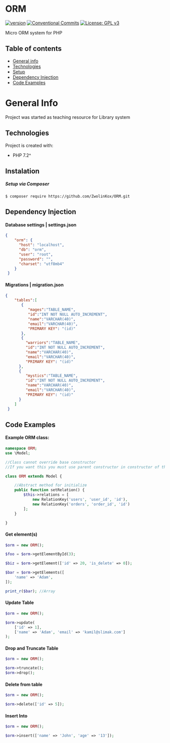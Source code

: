 # ORM

[![version](https://img.shields.io/badge/version-1.1.2-yellow.svg)](https://semver.org)
[![Conventional Commits](https://img.shields.io/badge/Conventional%20Commits-1.0.0-yellow.svg)](https://conventionalcommits.org)
[![License: GPL v3](https://img.shields.io/badge/License-GPLv3-blue.svg)](https://www.gnu.org/licenses/gpl-3.0)

Micro ORM system for PHP 



## Table of contents
* [General info](#general-info)
* [Technologies](#technologies)
* [Setup](#instalation)
* [Dependency Injection](#dependency-injection)
* [Code Examples](#code-examples)


# General Info
Project was started as teaching resource for Library system

## Technologies
Project is created with:
* PHP 7.2^

## Instalation
##### Setup via Composer
```
$ composer require https://github.com/ZwolinKox/ORM.git
```

## Dependency Injection

#### Database settings | settings.json

``` json
{
    "orm": {
      "host": "localhost",
      "db": "orm",
      "user": "root",
      "password": "",
      "charset": "utf8mb4"
    }
 }
```

#### Migrations | migration.json

``` json
{
    "tables":[
       {
          "mages":"TABLE_NAME",
          "id":"INT NOT NULL AUTO_INCREMENT",
          "name":"VARCHAR(40)",
          "email":"VARCHAR(40)",
          "PRIMARY KEY": "(id)"
       },
       {
         "warriors":"TABLE_NAME",
         "id":"INT NOT NULL AUTO_INCREMENT",
         "name":"VARCHAR(40)",
         "email":"VARCHAR(40)",
         "PRIMARY KEY": "(id)"
      },
      {
         "mystics":"TABLE_NAME",
         "id":"INT NOT NULL AUTO_INCREMENT",
         "name":"VARCHAR(40)",
         "email":"VARCHAR(40)",
         "PRIMARY KEY": "(id)"
      }
    ]
 }
```

## Code Examples

#### Example ORM class: 

``` php
namespace ORM;
use \Model;

//Class cannot override base constructor
//If you want this you must use parent constructor in constructor of this class

class ORM extends Model {

    //Abstract method for initialize 
    public function setRelation() {
        $this->relations = [
            new RelationKey('users', 'user_id', 'id'),
            new RelationKey('orders', 'order_id', 'id')
        ];
    }

}

```

#### Get element(s)

``` php
$orm = new ORM();

$foo = $orm->getElementById(3);

$biz = $orm->getElement(['id' => 20, 'is_delete' => 0]);

$bar = $orm->getElements([
    'name' => 'Adam',
]);

print_r($bar); //Array

```

#### Update Table


``` php
$orm = new ORM();

$orm->update(
    ['id' => 1],
    ['name' => 'Adam', 'email' => 'kamil@slimak.com']
);
```

#### Drop and Truncate Table


``` php
$orm = new ORM();

$orm->truncate();
$orm->drop();


```


#### Delete from table


``` php
$orm = new ORM();

$orm->delete(['id' => 5]);


```

#### Insert Into


``` php
$orm = new ORM();

$orm->insert(['name' => 'John', 'age' => '13']);

```
